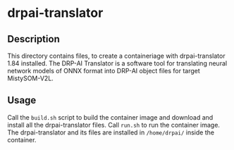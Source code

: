 
# drpai-translator

## Description
This directory contains files, to create a containeriage with drpai-translator 1.84 installed. The DRP-AI Translator is a software tool for translating neural network models of ONNX format into DRP-AI object files for target MistySOM-V2L.
## Usage
Call the `build.sh` script to build the container image and download and install all the drpai-translator files.
Call `run.sh` to run the container image. The drpai-translator and its files are installed in `/home/drpai/` inside the container.
